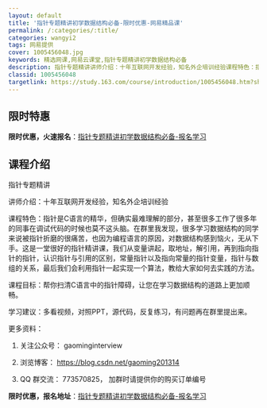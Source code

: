 ```yaml
---
layout: default
title: '指针专题精讲初学数据结构必备-限时优惠-网易精品课'
permalink: /:categories/:title/
categories: wangyi2
tags: 网易提供
cover: 1005456048.jpg
keywords: 精选网课,网易云课堂,指针专题精讲初学数据结构必备
description: 指针专题精讲讲师介绍：十年互联网开发经验，知名外企培训经验课程特色：指针是C语言的精华，但确实最难理解的部分，甚至很多工
classid: 1005456048
targetlink: https://study.163.com/course/introduction/1005456048.htm?share=1&shareId=1025206652&utm_campaign=share&utm_medium=iphoneShare&utm_source=&utm_u=1025206652
---
```


## 限时特惠

**限时优惠，火速报名**：[指针专题精讲初学数据结构必备-报名学习](https://study.163.com/course/introduction/1005456048.htm?share=1&shareId=1025206652&utm_campaign=share&utm_medium=iphoneShare&utm_source=&utm_u=1025206652)

## 课程介绍

指针专题精讲

讲师介绍：十年互联网开发经验，知名外企培训经验

课程特色：指针是C语言的精华，但确实最难理解的部分，甚至很多工作了很多年的同事在调试代码的时候也莫不这头脑。在群里我发现，很多学习数据结构的同学来说被指针折磨的很痛苦，也因为编程语言的原因，对数据结构感到恼火，无从下手。这是一堂很好的指针精讲课，我们从变量讲起，取地址，解引用，再到指向指针的指针，认识指针与引用的区别，常量指针以及指向常量的指针变量，指针与数组的关系，最后我们会利用指针一起实现一个算法，教给大家如何去实践的方法。

课程目标：帮你扫清C语言中的指针障碍，让您在学习数据结构的道路上更加顺畅。

学习建议：多看视频，对照PPT，源代码，反复练习，有问题再在群里提出来。

更多资料：

1. 关注公众号： gaominginterview

2. 浏览博客： https://blog.csdn.net/gaoming201314

3. QQ 群交流： 773570825， 加群时请提供你的购买订单编号

**限时优惠，报名地址**：[指针专题精讲初学数据结构必备-报名学习](https://study.163.com/course/introduction/1005456048.htm?share=1&shareId=1025206652&utm_campaign=share&utm_medium=iphoneShare&utm_source=&utm_u=1025206652)

